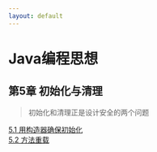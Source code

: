 ```yaml
---
layout: default
---
```

# Java编程思想
## 第5章 初始化与清理  
>初始化和清理正是设计安全的两个问题  

[5.1 用构造器确保初始化](./5/51)  
[5.2 方法重载](./5/52)